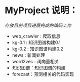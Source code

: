 # MyProject 说明：

*存放目前项目进展完成的编码工作*

* web_crawler : 爬取信息
* kg-0.1 : 知识图谱构建0.1
* kg-0.2 : 知识图谱构建0.2
* news   : 新闻处理
* word2vec : 词向量相关
* 知识图谱：知识图谱的构建
* forecast：预测相关的代码实现
